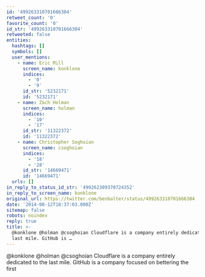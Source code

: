 ```yaml
---
id: '499263310701666304'
retweet_count: '0'
favorite_count: '0'
id_str: '499263310701666304'
retweeted: false
entities:
  hashtags: []
  symbols: []
  user_mentions:
    - name: Eric Mill
      screen_name: konklone
      indices:
        - '0'
        - '9'
      id_str: '5232171'
      id: '5232171'
    - name: Zach Holman
      screen_name: holman
      indices:
        - '10'
        - '17'
      id_str: '11322372'
      id: '11322372'
    - name: Christopher Soghoian
      screen_name: csoghoian
      indices:
        - '18'
        - '28'
      id_str: '14669471'
      id: '14669471'
  urls: []
in_reply_to_status_id_str: '499262309370724352'
in_reply_to_screen_name: konklone
original_url: https://twitter.com/benbalter/status/499263310701666304
date: '2014-08-12T18:37:03.000Z'
sitemap: false
robots: noindex
reply: true
title: >-
  @konklone @holman @csoghoian Cloudflare is a company entirely dedicated to the
  last mile. GitHub is …
---
```


@konklone @holman @csoghoian Cloudflare is a company entirely dedicated to the last mile. GitHub is a company focused on bettering the first